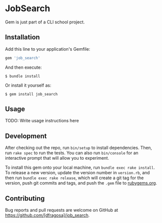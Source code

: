 # JobSearch
Gem is just part of a CLI school project.  
## Installation

Add this line to your application's Gemfile:

```ruby
gem 'job_search'
```

And then execute:

    $ bundle install

Or install it yourself as:

    $ gem install job_search

## Usage

TODO: Write usage instructions here

## Development

After checking out the repo, run `bin/setup` to install dependencies. Then, run `rake spec` to run the tests. You can also run `bin/console` for an interactive prompt that will allow you to experiment.

To install this gem onto your local machine, run `bundle exec rake install`. To release a new version, update the version number in `version.rb`, and then run `bundle exec rake release`, which will create a git tag for the version, push git commits and tags, and push the `.gem` file to [rubygems.org](https://rubygems.org).

## Contributing

Bug reports and pull requests are welcome on GitHub at https://github.com/[dfragosa]/job_search.

